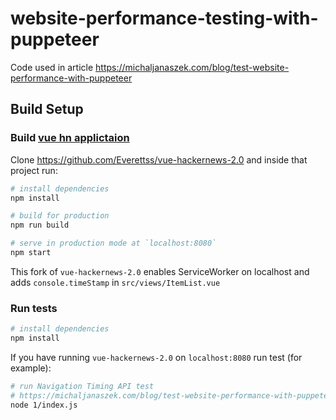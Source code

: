 # website-performance-testing-with-puppeteer
Code used in article https://michaljanaszek.com/blog/test-website-performance-with-puppeteer


## Build Setup

### Build [vue hn applictaion](https://vue-hn.now.sh) 

Clone https://github.com/Everettss/vue-hackernews-2.0 and inside that project run:

``` bash
# install dependencies
npm install

# build for production
npm run build

# serve in production mode at `localhost:8080`
npm start
```
This fork of `vue-hackernews-2.0` enables ServiceWorker on localhost and adds `console.timeStamp` in `src/views/ItemList.vue`

### Run tests


``` bash
# install dependencies
npm install
```

If you have running `vue-hackernews-2.0` on `localhost:8080` run test (for example):


``` bash
# run Navigation Timing API test
# https://michaljanaszek.com/blog/test-website-performance-with-puppeteer#navigationTimingAPI
node 1/index.js
```

